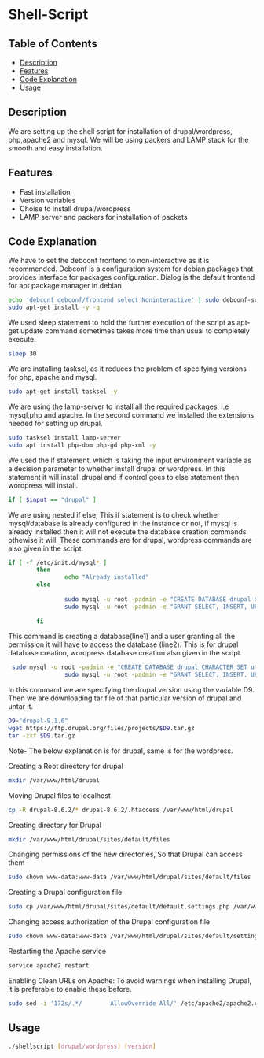 # Shell-Script


## Table of Contents
- [Description](#Description)
- [Features](#Features)
- [Code Explanation](#Code-Explanation)
- [Usage](#Usage)


## Description
We are setting up the shell script for installation of drupal/wordpress, php,apache2 and mysql. We will be using packers and LAMP stack for the smooth and easy installation. 

## Features
- Fast installation
- Version variables
- Choise to install drupal/wordpress
- LAMP server and packers for installation of packets


## Code Explanation

We have to set the debconf frontend to non-interactive as it is recommended. Debconf is a configuration system for debian packages that provides interface for packages configuration. Dialog is the default frontend for apt package manager in debian

```bash
echo 'debconf debconf/frontend select Noninteractive' | sudo debconf-set-selections
sudo apt-get install -y -q
```

We used sleep statement to hold the further execution of the script as apt-get update command sometimes takes more time than usual to completely execute.

```bash
sleep 30
```

We are installing tasksel, as it reduces the problem of specifying versions for php, apache and mysql.

```bash
sudo apt-get install tasksel -y
```

We are using the lamp-server to install all the required packages, i.e mysql,php and apache. In the second command we installed the extensions needed for setting up drupal.

```bash
sudo tasksel install lamp-server
sudo apt install php-dom php-gd php-xml -y
```

We used the if statement, which is taking the input environment variable as a decision parameter to whether install drupal or wordpress. In this statement it will install drupal and if control goes to else statement then wordpress will install.

```bash
if [ $input == "drupal" ]
```

We are using nested if else, This if statement is to check whether mysql/database is already configured in the instance or not, if mysql is already installed then it will not execute the database creation commands othewise it will. These commands are for drupal, wordpress commands are also given in the script.

```bash
if [ -f /etc/init.d/mysql* ]
        then
                echo "Already installed"
        else
               
                sudo mysql -u root -padmin -e "CREATE DATABASE drupal CHARACTER SET utf8mb4 COLLATE utf8mb4_general_ci;"
                sudo mysql -u root -padmin -e "GRANT SELECT, INSERT, UPDATE, DELETE, CREATE, DROP, INDEX, ALTER, CREATE TEMPORARY TABLES ON drupal.* TO ‘drupaluser’@’localhost’ IDENTIFIED BY 'root';"
                
        fi 
```

This command is creating a database(line1) and a user granting all the permission it will have to access the database (line2). This is for drupal database creation, wordpress database creation also given in the script.

```bash
 sudo mysql -u root -padmin -e "CREATE DATABASE drupal CHARACTER SET utf8mb4 COLLATE utf8mb4_general_ci;"
                sudo mysql -u root -padmin -e "GRANT SELECT, INSERT, UPDATE, DELETE, CREATE, DROP, INDEX, ALTER, CREATE TEMPORARY TABLES ON drupal.* TO ‘drupaluser’@’localhost’ IDENTIFIED BY 'root';"
```

In this command we are specifying the drupal version using the variable D9. Then we are downloading tar file of that particular version of drupal and untar it.
 
```bash
D9="drupal-9.1.6"
wget https://ftp.drupal.org/files/projects/$D9.tar.gz
tar -zxf $D9.tar.gz
```

Note- The below explanation is for drupal, same is for the wordpress.
 
Creating a Root directory for drupal

```bash
mkdir /var/www/html/drupal
```

Moving Drupal files to localhost

```bash
cp -R drupal-8.6.2/* drupal-8.6.2/.htaccess /var/www/html/drupal
```

Creating directory for Drupal

```bash
mkdir /var/www/html/drupal/sites/default/files
```

Changing permissions of the new directories, So that Drupal can access them

```bash
sudo chown www-data:www-data /var/www/html/drupal/sites/default/files
```

Creating a Drupal configuration file

```bash
sudo cp /var/www/html/drupal/sites/default/default.settings.php /var/www/html/drupal/sites/default/settings.php
```

Changing access authorization of the Drupal configuration file

```bash
sudo chown www-data:www-data /var/www/html/drupal/sites/default/settings.php
```

Restarting the Apache service

```bash
service apache2 restart
```

Enabling Clean URLs on Apache: To avoid warnings when installing Drupal, it is preferable to enable these before.
	
```bash
sudo sed -i '172s/.*/        AllowOverride All/' /etc/apache2/apache2.conf
```



## Usage

```bash
./shellscript [drupal/wordpress] [version]
```
